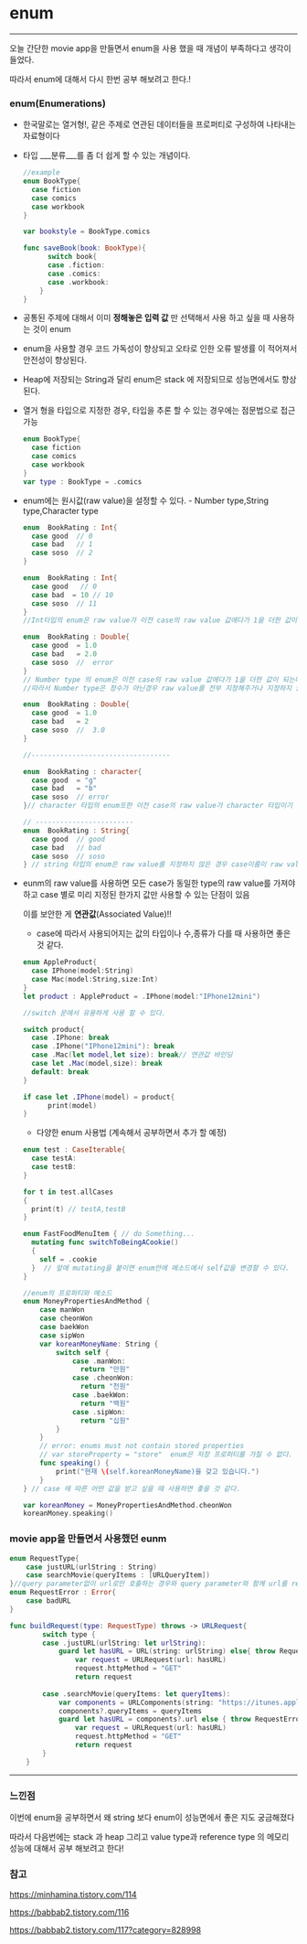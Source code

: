 # enum

---

오늘 간단한 movie app을 만들면서 enum을 사용 했을 때 개념이 부족하다고 생각이 들었다.

따라서 enum에 대해서 다시 한번 공부 해보려고 한다.!

### enum(Enumerations)

* 한국말로는 열거형!, 같은 주제로 연관된 데이터들을 프로퍼티로 구성하여 나타내는 자료형이다

* 타입 ___분류___를 좀 더 쉽게 할 수 있는 개념이다.

  ~~~swift
  //example
  enum BookType{
  	case fiction
  	case comics
  	case workbook
  }
  
  var bookstyle = BookType.comics
  
  func saveBook(book: BookType){
    	switch book{
        case .fiction:
        case .comics:
        case .workbook:
      }
  }
  ~~~

* 공통된 주제에 대해서 이미 __정해놓은 입력 값__ 만 선택해서 사용 하고 싶을 때 사용하는 것이 enum

* enum을 사용할 경우 코드 가독성이 향상되고 오타로 인한 오류 발생률 이 적어져서 안전성이 향상된다.

* Heap에 저장되는 String과 달리 enum은 stack 에 저장되므로 성능면에서도 향상 된다.

* 열거 형을 타입으로 지정한 경우, 타입을 추론 할 수 있는 경우에는 점문법으로 접근가능

  ~~~swift
  enum BookType{
  	case fiction
  	case comics
  	case workbook
  }
  var type : BookType = .comics
  ~~~

* enum에는 원시값(raw value)을 설정할 수 있다. - Number type,String type,Character type

  ~~~swift
  enum  BookRating : Int{
    case good  // 0
    case bad   // 1
    case soso  // 2
  }
  
  enum  BookRating : Int{
    case good   // 0
    case bad  = 10 // 10
    case soso  // 11
  }
  //Int타입의 enum은 raw value가 이전 case의 raw value 값에다가 1을 더한 값이 된다.
  
  enum  BookRating : Double{
    case good  = 1.0
    case bad   = 2.0
    case soso  //  error
  }
  // Number type 의 enum은 이전 case의 raw value 값에다가 1을 더한 값이 되는데 정수값이 아닌 값과 1을 더할 수 없기 때문에 오류가 난다
  //따라서 Number type은 정수가 아닌경우 raw value를 전부 지정해주거나 지정하지 않은 case의 이전 case는 정수여야 한다.
  
  enum  BookRating : Double{
    case good  = 1.0
    case bad   = 2
    case soso  //  3.0
  }
  
  //----------------------------------
  
  enum  BookRating : character{
    case good  = "g"
    case bad   = "b"
    case soso  // error
  }// character 타입의 enum또한 이전 case의 raw value가 character 타입이기 때문에 정수와 더하기 연산을 할수 없다
  
  // ------------------------
  enum  BookRating : String{
    case good  // good
    case bad   // bad
    case soso  // soso
  } // string 타입의 enum은 raw value를 지정하지 않은 경우 case이름이 raw value가 된다.
  ~~~

* eunm의 raw value를 사용하면 모든 case가 동일한 type의 raw value를 가져야 하고 case 별로 미리 지정된 한가지 값만 사용할 수 있는 단점이 있음

  이를 보안한 게 __연관값__(Associated Value)!!

  * case에 따라서 사용되어지는 값의 타입이나 수,종류가 다를 때 사용하면 좋은 것 같다.

  ~~~swift
  enum AppleProduct{
  	case IPhone(model:String)
    case Mac(model:String,size:Int)
  }
  let product : AppleProduct = .IPhone(model:"IPhone12mini")
  
  //switch 문에서 유용하게 사용 할 수 있다.
  
  switch product{
    case .IPhone: break
    case .IPhone("IPhone12mini"): break
    case .Mac(let model,let size): break// 연관값 바인딩
    case let .Mac(model,size): break 
    default: break
  }
  
  if case let .IPhone(model) = product{
    	print(model)
  }
  ~~~
  
  * 다양한 enum 사용법 (계속해서 공부하면서 추가 할 예정)
  
  ~~~swift
  enum test : CaseIterable{
    case testA:
    case testB:
  }
  
  for t in test.allCases
  {
    print(t) // testA,testB
  }
  
  enum FastFoodMenuItem { // do Something... 
    mutating func switchToBeingACookie() 
    { 
      self = .cookie 
    }  // 앞에 mutating을 붙이면 enum안에 메소드에서 self값을 변경할 수 있다.
  }
  
  //enum의 프로퍼티와 메소드
  enum MoneyPropertiesAndMethod {
      case manWon
      case cheonWon
      case baekWon
      case sipWon
      var koreanMoneyName: String {
          switch self {
              case .manWon:
              	return "만원"
              case .cheonWon:
              	return "천원"
              case .baekWon:
              	return "백원"
              case .sipWon:
              	return "십원"
          }
      }
      // error: enums must not contain stored properties
      // var storeProperty = "store"  enum은 저장 프로퍼티를 가질 수 없다.
      func speaking() {
          print("현재 \(self.koreanMoneyName)을 갖고 있습니다.")
      }
  } // case 에 따른 어떤 값을 받고 싶을 때 사용하면 좋을 것 같다.
  
  var koreanMoney = MoneyPropertiesAndMethod.cheonWon
  koreanMoney.speaking() 
  
  
  ~~~
  
  
  
  

### movie app을 만들면서 사용했던 eunm

~~~swift
enum RequestType{
    case justURL(urlString : String)
    case searchMovie(queryItems : [URLQueryItem])
}//query parameter없이 url로만 호출하는 경우와 query parameter와 함께 url를 request하는 경우 두가지를 enum으로 분류 했다.
enum RequestError : Error{
    case badURL
}

func buildRequest(type: RequestType) throws -> URLRequest{
        switch type {
        case .justURL(urlString: let urlString):
            guard let hasURL = URL(string: urlString) else{ throw RequestError.badURL }
                var request = URLRequest(url: hasURL)
                request.httpMethod = "GET"
                return request
            
        case .searchMovie(queryItems: let queryItems):
            var components = URLComponents(string: "https://itunes.apple.com/search")
            components?.queryItems = queryItems
            guard let hasURL = components?.url else { throw RequestError.badURL }
                var request = URLRequest(url: hasURL)
                request.httpMethod = "GET"
                return request
        }
    }
~~~

---

### 느낀점

이번에 enum을 공부하면서 왜 string 보다 enum이 성능면에서 좋은 지도 궁금해졌다 

따라서 다음번에는 stack 과 heap 그리고 value type과 reference type 의 메모리 성능에 대해서 공부 해보려고 한다!

### 참고

https://minhamina.tistory.com/114

https://babbab2.tistory.com/116

https://babbab2.tistory.com/117?category=828998

